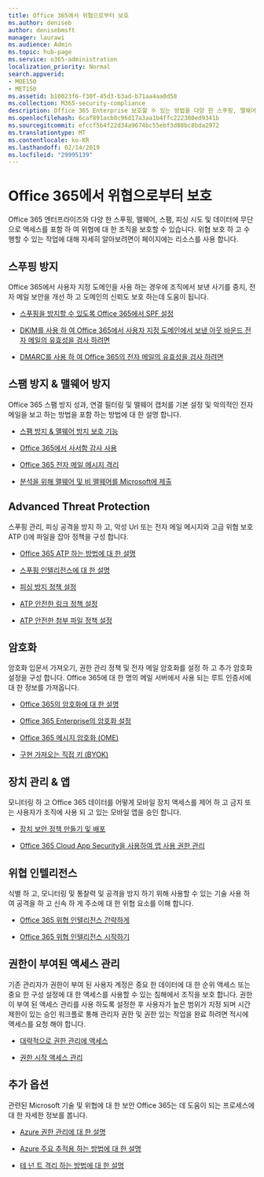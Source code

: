 ```yaml
---
title: Office 365에서 위협으로부터 보호
ms.author: deniseb
author: denisebmsft
manager: laurawi
ms.audience: Admin
ms.topic: hub-page
ms.service: o365-administration
localization_priority: Normal
search.appverid:
- MOE150
- MET150
ms.assetid: b10023f6-f30f-45d3-b3ad-b71aa4aa0d58
ms.collection: M365-security-compliance
description: Office 365 Enterprise 보호할 수 있는 방법을 다양 한 스푸핑, 맬웨어, 스팸, 피싱 시도 및 데이터에 무단으로 액세스를 포함 하 여 위협에 대 한 조직에 알아봅니다.
ms.openlocfilehash: 6caf891acb8c96d17a3aa1b4ffc222380ed9341b
ms.sourcegitcommit: efccf5b4f22d34a9674bc55ebf3d88bc8bda2972
ms.translationtype: MT
ms.contentlocale: ko-KR
ms.lasthandoff: 02/14/2019
ms.locfileid: "29995139"
---
```

# <a name="protect-against-threats-in-office-365"></a>Office 365에서 위협으로부터 보호

Office 365 엔터프라이즈와 다양 한 스푸핑, 맬웨어, 스팸, 피싱 시도 및 데이터에 무단으로 액세스를 포함 하 여 위협에 대 한 조직을 보호할 수 있습니다. 위협 보호 하 고 수행할 수 있는 작업에 대해 자세히 알아보려면이 페이지에는 리소스를 사용 합니다.
  
## <a name="anti-spoofing"></a>스푸핑 방지

Office 365에서 사용자 지정 도메인을 사용 하는 경우에 조직에서 보낸 사기를 중지, 전자 메일 보안을 개선 하 고 도메인의 신뢰도 보호 하는데 도움이 됩니다.
  
- [스푸핑을 방지할 수 있도록 Office 365에서 SPF 설정](set-up-spf-in-office-365-to-help-prevent-spoofing.md)
    
- [DKIM를 사용 하 여 Office 365에서 사용자 지정 도메인에서 보낸 아웃 바운드 전자 메일의 유효성을 검사 하려면](use-dkim-to-validate-outbound-email.md)
    
- [DMARC를 사용 하 여 Office 365의 전자 메일의 유효성을 검사 하려면](use-dmarc-to-validate-email.md)
    
## <a name="anti-spam-amp-anti-malware"></a>스팸 방지 &amp; 맬웨어 방지

Office 365 스팸 방지 성과, 연결 필터링 및 맬웨어 캡처를 기본 설정 및 악의적인 전자 메일을 보고 하는 방법을 포함 하는 방법에 대 한 설명 합니다.
  
- [스팸 방지 &amp; 맬웨어 방지 보호 기능](anti-spam-and-anti-malware-protection.md)
    
- [Office 365에서 사서함 감사 사용](enable-mailbox-auditing.md)
    
- [Office 365 전자 메일 메시지 격리](quarantine-email-messages.md)
    
- [분석을 위해 맬웨어 및 비 맬웨어를 Microsoft에 제출](submitting-malware-and-non-malware-to-microsoft-for-analysis.md)
    
## <a name="advanced-threat-protection"></a>Advanced Threat Protection

스푸핑 관리, 피싱 공격을 방지 하 고, 악성 Url 또는 전자 메일 메시지와 고급 위협 보호 ATP ()에 파일을 잡아 정책을 구성 합니다.
  
- [Office 365 ATP 하는 방법에 대 한 설명](office-365-atp.md)
    
- [스푸핑 인텔리전스에 대 한 설명](learn-about-spoof-intelligence.md)
    
- [피싱 방지 정책 설정](set-up-anti-phishing-policies.md)
    
- [ATP 안전한 링크 정책 설정](set-up-atp-safe-links-policies.md)
    
- [ATP 안전한 첨부 파일 정책 설정](set-up-atp-safe-attachments-policies.md)
    
## <a name="encryption"></a>암호화

암호화 입문서 가져오기, 권한 관리 정책 및 전자 메일 암호화를 설정 하 고 추가 암호화 설정을 구성 합니다. Office 365에 대 한 명의 메일 서버에서 사용 되는 루트 인증서에 대 한 정보를 가져옵니다.
  
- [Office 365의 암호화에 대 한 설명](encryption.md)
    
- [Office 365 Enterprise의 암호화 설정](set-up-encryption.md)
    
- [Office 365 메시지 암호화 (OME)](ome.md)
    
- [구현 가져오는 직접 키 (BYOK)](https://docs.microsoft.com/azure/key-vault/key-vault-hsm-protected-keys#implementing-bring-your-own-key-byok-for-azure-key-vault)
    
## <a name="managing-devices-amp-apps"></a>장치 관리 &amp; 앱

모니터링 하 고 Office 365 데이터를 어떻게 모바일 장치 액세스를 제어 하 고 금지 또는 사용자가 조직에 사용 되 고 있는 모바일 앱을 승인 합니다.
  
- [장치 보안 정책 만들기 및 배포](https://support.office.com/article/d310f556-8bfb-497b-9bd7-fe3c36ea2fd6)
    
- [Office 365 Cloud App Security을 사용하여 앱 사용 권한 관리](manage-app-permissions-in-ocas.md)
    
## <a name="threat-intelligence"></a>위협 인텔리전스

식별 하 고, 모니터링 및 통찰력 및 공격을 방지 하기 위해 사용할 수 있는 기술 사용 하 여 공격을 하 고 신속 하 게 주소에 대 한 위협 요소를 이해 합니다.
  
- [Office 365 위협 인텔리전스 간략하게](office-365-ti.md)
    
- [Office 365 위협 인텔리전스 시작하기](get-started-with-ti.md)
    
## <a name="privileged-access-management"></a>권한이 부여된 액세스 관리

기존 관리자가 권한이 부여 된 사용자 계정은 중요 한 데이터에 대 한 순위 액세스 또는 중요 한 구성 설정에 대 한 액세스를 사용할 수 있는 침해에서 조직을 보호 합니다. 권한이 부여 된 액세스 관리를 사용 하도록 설정한 후 사용자가 높은 범위가 지정 되며 시간 제한이 있는 승인 워크플로 통해 관리자 권한 및 권한 있는 작업을 완료 하려면 적시에 액세스를 요청 해야 합니다.
  
- [대략적으로 권한 관리에 액세스](privileged-access-management-overview.md)
    
- [권한 시작 액세스 관리](privileged-access-management-configuration.md)

## <a name="additional-options"></a>추가 옵션

관련된 Microsoft 기술 및 위협에 대 한 보안 Office 365는 데 도움이 되는 프로세스에 대 한 자세한 정보를 봅니다.
  
- [Azure 권한 관리에 대 한 설명](https://docs.microsoft.com/information-protection/understand-explore/what-is-azure-rms)
    
- [Azure 주요 추적용 하는 방법에 대 한 설명](https://docs.microsoft.com/azure/key-vault/)
    
- [테 넌 트 격리 하는 방법에 대 한 설명](http://download.microsoft.com/download/3/F/0/3F0420A2-657B-44B6-B21E-D7BD98A94390/Tenant%20Isolation%20in%20Office%20365.pdf)
    


